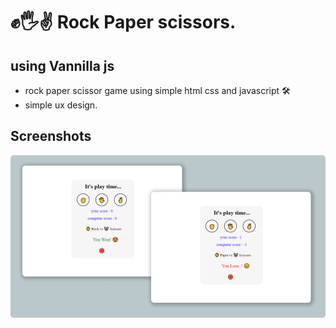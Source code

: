# ✊🖐✌ Rock Paper scissors.

## using Vannilla js

- rock paper scissor game using simple html css and javascript 🛠
- simple ux design.

## Screenshots

![ScreenShot](Assets/images/preview.png)



